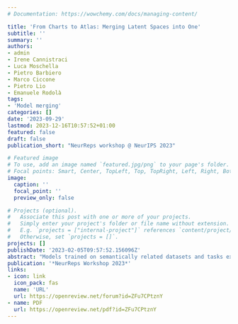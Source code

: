 ```yaml
---
# Documentation: https://wowchemy.com/docs/managing-content/

title: 'From Charts to Atlas: Merging Latent Spaces into One'
subtitle: ''
summary: ''
authors:
- admin
- Irene Cannistraci
- Luca Moschella
- Pietro Barbiero
- Marco Ciccone
- Pietro Lio
- Emanuele Rodolà
tags:
- 'Model merging'
categories: []
date: '2023-09-29'
lastmod: 2023-12-16T10:57:52+01:00
featured: false
draft: false
publication_short: "NeurReps workshop @ NeurIPS 2023"

# Featured image
# To use, add an image named `featured.jpg/png` to your page's folder.
# Focal points: Smart, Center, TopLeft, Top, TopRight, Left, Right, BottomLeft, Bottom, BottomRight.
image:
  caption: ''
  focal_point: ''
  preview_only: false

# Projects (optional).
#   Associate this post with one or more of your projects.
#   Simply enter your project's folder or file name without extension.
#   E.g. `projects = ["internal-project"]` references `content/project/deep-learning/index.md`.
#   Otherwise, set `projects = []`.
projects: []
publishDate: '2023-02-05T09:57:52.156096Z'
abstract: "Models trained on semantically related datasets and tasks exhibit comparable inter-sample relations within their latent spaces. We investigate in this study the aggregation of such latent spaces to create a unified space encompassing the combined information. To this end, we introduce Relative Latent Space Aggregation (RLSA), a two-step approach that first renders the spaces comparable using relative representations, and then aggregates them via a simple mean. We carefully divide a classification problem into a series of learning tasks under three different settings: sharing samples, classes, or neither. We then train a model on each task and aggregate the resulting latent spaces. We compare the aggregated space with that derived from an end-to-end model trained over all tasks and show that the two spaces are similar. We then observe that the aggregated space is better suited for classification, and empirically demonstrate that it is due to the unique imprints left by task-specific embedders within the representations. We finally test our framework in scenarios where no shared region exists and show that it can still be used to merge the spaces, albeit with diminished benefits over naive merging."
publication: '*NeurReps Workshop 2023*'
links:
- icon: link
  icon_pack: fas
  name: 'URL'
  url: https://openreview.net/forum?id=ZFu7CPtznY
- name: PDF
  url: https://openreview.net/pdf?id=ZFu7CPtznY
---
```

